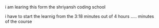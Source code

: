 i am learing this form the shriyansh coding school

i have to start the learnig from the 3:18 minutes out of 4 hours ..... minutes of the course
